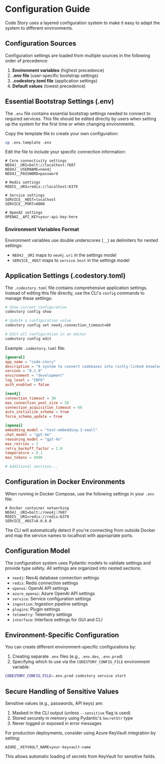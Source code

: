 # Configuration Guide

Code Story uses a layered configuration system to make it easy to adapt the system to different environments.

## Configuration Sources

Configuration settings are loaded from multiple sources in the following order of precedence:

1. **Environment variables** (highest precedence)
2. **.env file** (user-specific bootstrap settings)
3. **.codestory.toml file** (application settings)
4. **Default values** (lowest precedence)

## Essential Bootstrap Settings (.env)

The `.env` file contains essential bootstrap settings needed to connect to required services. This file should be edited directly by users when setting up the system for the first time or when changing environments.

Copy the template file to create your own configuration:

```bash
cp .env.template .env
```

Edit the file to include your specific connection information:

```
# Core connectivity settings
NEO4J__URI=bolt://localhost:7687
NEO4J__USERNAME=neo4j
NEO4J__PASSWORD=password

# Redis settings
REDIS__URI=redis://localhost:6379

# Service settings
SERVICE__HOST=localhost
SERVICE__PORT=8000

# OpenAI settings
OPENAI__API_KEY=your-api-key-here
```

### Environment Variables Format

Environment variables use double underscores (`__`) as delimiters for nested settings:

- `NEO4J__URI` maps to `neo4j.uri` in the settings model
- `SERVICE__HOST` maps to `service.host` in the settings model

## Application Settings (.codestory.toml)

The `.codestory.toml` file contains comprehensive application settings. Instead of editing this file directly, use the CLI's `config` commands to manage these settings:

```bash
# Show current configuration
codestory config show

# Update a configuration value
codestory config set neo4j.connection_timeout=60

# Edit all configuration in an editor
codestory config edit
```

Example `.codestory.toml` file:

```toml
[general]
app_name = "code-story"
description = "A system to convert codebases into richly-linked knowledge graphs with natural-language summaries"
version = "0.1.0"
environment = "development"
log_level = "INFO"
auth_enabled = false

[neo4j]
connection_timeout = 30
max_connection_pool_size = 50
connection_acquisition_timeout = 60
auto_initialize_schema = true
force_schema_update = true

[openai]
embedding_model = "text-embedding-3-small"
chat_model = "gpt-4o"
reasoning_model = "gpt-4o"
max_retries = 3
retry_backoff_factor = 2.0
temperature = 0.1
max_tokens = 4096

# Additional sections...
```

## Configuration in Docker Environments

When running in Docker Compose, use the following settings in your `.env` file:

```
# Docker container networking
NEO4J__URI=bolt://neo4j:7687
REDIS__URI=redis://redis:6379
SERVICE__HOST=0.0.0.0
```

The CLI will automatically detect if you're connecting from outside Docker and map the service names to localhost with appropriate ports.

## Configuration Model

The configuration system uses Pydantic models to validate settings and provide type safety. All settings are organized into nested sections:

- `neo4j`: Neo4j database connection settings
- `redis`: Redis connection settings 
- `openai`: OpenAI API settings
- `azure_openai`: Azure OpenAI API settings
- `service`: Service configuration settings
- `ingestion`: Ingestion pipeline settings
- `plugins`: Plugin settings
- `telemetry`: Telemetry settings
- `interface`: Interface settings for GUI and CLI

## Environment-Specific Configuration

You can create different environment-specific configurations by:

1. Creating separate `.env` files (e.g., `.env.dev`, `.env.prod`)
2. Specifying which to use via the `CODESTORY_CONFIG_FILE` environment variable:

```bash
CODESTORY_CONFIG_FILE=.env.prod codestory service start
```

## Secure Handling of Sensitive Values

Sensitive values (e.g., passwords, API keys) are:

1. Masked in the CLI output (unless `--sensitive` flag is used)
2. Stored securely in memory using Pydantic's `SecretStr` type 
3. Never logged or exposed in error messages

For production deployments, consider using Azure KeyVault integration by setting:

```
AZURE__KEYVAULT_NAME=your-keyvault-name
```

This allows automatic loading of secrets from KeyVault for sensitive fields.